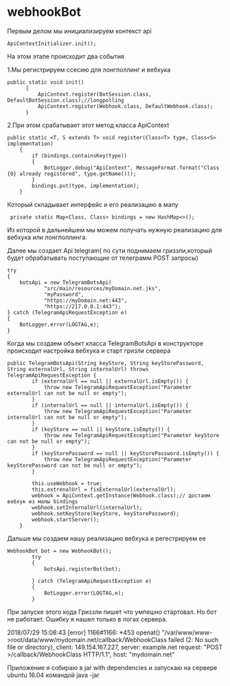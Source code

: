 # webhookBot
Первым делом мы инициализируем контекст api

```ApiContextInitializer.init();```

На этом этапе происходит два события
  
1.Мы регистрируем ссесию для лонгполлинг и вебхука

```
public static void init() 
      {
          ApiContext.register(BotSession.class, DefaultBotSession.class);//longpolling          
          ApiContext.register(Webhook.class, DefaultWebhook.class);
      }
```
    
2.При этом срабатывает этот метод класса ApiContext

``` 
public static <T, S extends T> void register(Class<T> type, Class<S> implementation) 
    {
        if (bindings.containsKey(type)) 
        {
            BotLogger.debug("ApiContext", MessageFormat.format("Class {0} already registered", type.getName()));
        }
        bindings.put(type, implementation);
    }
```
    
Который складывает интерфейс и его реализацию в мапу

 ` private static Map<Class, Class> bindings = new HashMap<>();`

Из которой в дальнейшем мы можем получать нужную реализацию для вебхука или лонгполлинга.

Далее мы создает Api telegram( по сути поднимаем гриззли,который будет обрабатывать поступающие от телеграмм POST запросы)
```
try
{
    botsApi = new TelegramBotsApi(
            "src/main/resources/myDomain.net.jks",
            "myPassword",
            "https://myDomain.net:443",
            "https://217.0.0.1:443");
} catch (TelegramApiRequestException e)
{
    BotLogger.error(LOGTAG,e);
}
```

Когда мы создаем объект класса TelegramBotsApi в конструкторе происходит настройка вебхука и старт гризли сервера
```
public TelegramBotsApi(String keyStore, String keyStorePassword, String externalUrl, String internalUrl) throws TelegramApiRequestException {
        if (externalUrl == null || externalUrl.isEmpty()) {
            throw new TelegramApiRequestException("Parameter externalUrl can not be null or empty");
        }
        if (internalUrl == null || internalUrl.isEmpty()) {
            throw new TelegramApiRequestException("Parameter internalUrl can not be null or empty");
        }
        if (keyStore == null || keyStore.isEmpty()) {
            throw new TelegramApiRequestException("Parameter keyStore can not be null or empty");
        }
        if (keyStorePassword == null || keyStorePassword.isEmpty()) {
            throw new TelegramApiRequestException("Parameter keyStorePassword can not be null or empty");
        }

        this.useWebhook = true;
        this.extrenalUrl = fixExternalUrl(externalUrl);
        webhook = ApiContext.getInstance(Webhook.class);// достаем вебхук из мапы bindings
        webhook.setInternalUrl(internalUrl);
        webhook.setKeyStore(keyStore, keyStorePassword);
        webhook.startServer();
    }
```
Дальше мы создаем нашу реализацию вебхука и регестрируем ее
```
WebhookBot bot = new WebhookBot();
        try
        {
            botsApi.registerBot(bot);

        } catch (TelegramApiRequestException e)
        {
            BotLogger.error(LOGTAG,e);
        }
```

При запуске этого кода Гриззли пишет что умпешно стартовал. Но бот не работает. Ошибку я нашел только в логах сервера.

2018/07/29 15:08:43 [error] 1166#1166: *453 openat() "/var/www/www->root/data/www/mydomain.net/callback/WebhookClass failed
(2: No such file or directory), client: 149.154.167.227, server: example.net request: "POST >/callback/WebhookClass HTTP/1.1",
host: "mydomain.net"

Приложение я собираю в jar with dependencies и запускаю на сервере ubuntu 16.04 командой java -jar




